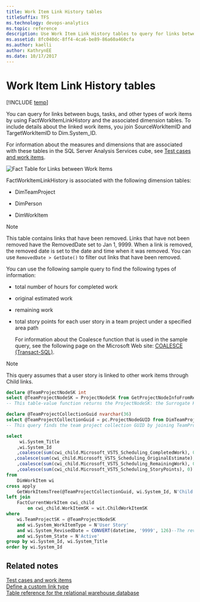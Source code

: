 ```yaml
---
title: Work Item Link History tables
titleSuffix: TFS 
ms.technology: devops-analytics
ms.topic: reference
description: Use Work Item Link History tables to query for links between bugs, tasks, and other types of work items.
ms.assetid: 8fc040dc-8ff4-4ca6-be89-86a60a460cfa
ms.author: kaelli
author: KathrynEE
ms.date: 10/17/2017
---
```


# Work Item Link History tables

[!INCLUDE [temp](../includes/tfs-report-platform-version.md)]

You can query for links between bugs, tasks, and other types of work items by using FactWorkItemLinkHistory and the associated dimension tables. To include details about the linked work items, you join SourceWorkItemID and TargetWorkItemID to Dim.System_ID.

For information about the measures and dimensions that are associated with these tables in the SQL Server Analysis Services cube, see [Test cases and work items](perspective-test-analyze-report-work.md).

![Fact Table for Links between Work Items](media/teamproj_worklinkhistory.png "TeamProj_WorkLinkHistory")

FactWorkItemLinkHistory is associated with the following dimension tables:

- DimTeamProject

- DimPerson

- DimWorkItem

> [!NOTE]
> This table contains links that have been removed. Links that have not been removed have the RemovedDate set to Jan 1, 9999. When a link is removed, the removed date is set to the date and time when it was removed. You can use `RemovedDate > GetDate()` to filter out links that have been removed.

You can use the following sample query to find the following types of information:

- total number of hours for completed work

- original estimated work

- remaining work

- total story points for each user story in a team project under a specified area path

  For information about the Coalesce function that is used in the sample query, see the following page on the Microsoft Web site: [COALESCE (Transact-SQL)](https://go.microsoft.com/fwlink/?LinkId=178080).

> [!NOTE]
> This query assumes that a user story is linked to other work items through Child links.

```sql
declare @TeamProjectNodeSK int
select @TeamProjectNodeSK = ProjectNodeSK from GetProjectNodeInfoFromReportFolder(N'/TfsReports/VSTSDF/ProcessDev10')
-- This table-value function returns the ProjectNodeSK: the Surrogate Key of a team project under a certain area path.

declare @TeamProjectCollectionGuid nvarchar(36)
select @TeamProjectCollectionGuid = pc.ProjectNodeGUID from DimTeamProject p inner join DimTeamProject pc on p.ParentNodeSK = pc.ProjectNodeSK where p.ProjectNodeSK = @TeamProjectNodeSK
-- This query finds the team project collection GUID by joining TeamProject.ParentNodeSK to TeamProject.ProjectNodeSK

select
     wi.System_Title
    ,wi.System_Id
    ,coalesce(sum(cwi_child.Microsoft_VSTS_Scheduling_CompletedWork), 0) as Total_CompletedWork -- Finds the total number of hours of completed work.
   ,coalesce(sum(cwi_child.Microsoft_VSTS_Scheduling_OriginalEstimate), 0) as Total_OriginalEstimate --Finds the total number of hours of original estimate.
    ,coalesce(sum(cwi_child.Microsoft_VSTS_Scheduling_RemainingWork), 0) as Total_RemainingWork --Finds the total number of hours of remaining work.
    ,coalesce(sum(cwi_child.Microsoft_VSTS_Scheduling_StoryPoints), 0) as Total_StoryPoints --Finds the total story points.
from
    DimWorkItem wi
cross apply
    GetWorkItemsTree(@TeamProjectCollectionGuid, wi.System_Id, N'Child', DEFAULT) wit
left join
    FactCurrentWorkItem cwi_child
        on cwi_child.WorkItemSK = wit.ChildWorkItemSK
where
    wi.TeamProjectSK = @TeamProjectNodeSK
    and wi.System_WorkItemType = N'User Story'
    and wi.System_RevisedDate = CONVERT(datetime, '9999', 126)--The revised date of the work item is equal to today.
    and wi.System_State = N'Active'
group by wi.System_Id, wi.System_Title
order by wi.System_Id
```

## Related notes

[Test cases and work items](perspective-test-analyze-report-work.md)  
 [Define a custom link type](../../reference/xml/define-custom-link-type.md)  
 [Table reference for the relational warehouse database](table-reference-relational-warehouse-database.md)
